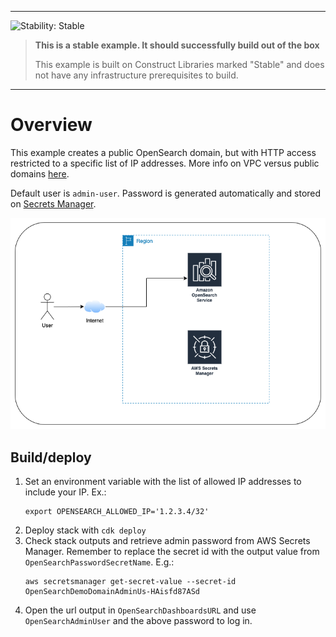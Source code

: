 <!--BEGIN STABILITY BANNER-->
---

![Stability: Stable](https://img.shields.io/badge/stability-Stable-success.svg?style=for-the-badge)

> **This is a stable example. It should successfully build out of the box**
>
> This example is built on Construct Libraries marked "Stable" and does not have any infrastructure prerequisites to build.
---
<!--END STABILITY BANNER-->

# Overview

This example creates a public OpenSearch domain, but with HTTP access restricted to a specific list of IP addresses. More info on VPC versus public domains [here](https://docs.aws.amazon.com/opensearch-service/latest/developerguide/vpc.html).


Default user is `admin-user`. Password is generated automatically and stored on [Secrets Manager](https://aws.amazon.com/secrets-manager/).

![OpenSearch](OpenSearch_simple_domain.png)

## Build/deploy
1. Set an environment variable with the list of allowed IP addresses to include your IP. Ex.:
   ```
   export OPENSEARCH_ALLOWED_IP='1.2.3.4/32'
   ```
2. Deploy stack with `cdk deploy`
3. Check stack outputs and retrieve admin password from AWS Secrets Manager. Remember to replace the secret id with the output value from `OpenSearchPasswordSecretName`. E.g.:
    ```
    aws secretsmanager get-secret-value --secret-id OpenSearchDemoDomainAdminUs-HAisfd87ASd
    ```
4. Open the url output in `OpenSearchDashboardsURL` and use `OpenSearchAdminUser` and the above password to log in. 
